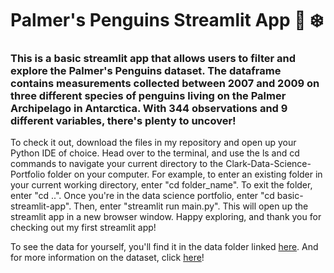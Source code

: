 # Palmer's Penguins Streamlit App 🐧 ❄️ 

### This is a basic streamlit app that allows users to filter and explore the Palmer's Penguins dataset. The dataframe contains measurements collected between 2007 and 2009 on three different species of penguins living on the Palmer Archipelago in Antarctica. With 344 observations and 9 different variables, there's plenty to uncover!

To check it out, download the files in my repository and open up your Python IDE of choice. Head over to the terminal, and use the ls and cd commands to navigate your current directory to the Clark-Data-Science-Portfolio folder on your computer. For example, to enter an existing folder in your current working directory, enter "cd folder_name". To exit the folder, enter "cd ..". Once you're in the data science portfolio, enter "cd basic-streamlit-app". Then, enter "streamlit run main.py". This will open up the streamlit app in a new browser window. Happy exploring, and thank you for checking out my first streamlit app!

To see the data for yourself, you'll find it in the data folder linked [here](https://github.com/t-clark04/Clark-Data-Science-Portfolio/tree/main/basic-streamlit-app/data). And for more information on the dataset, click [here](https://allisonhorst.github.io/palmerpenguins/articles/intro.html)!
